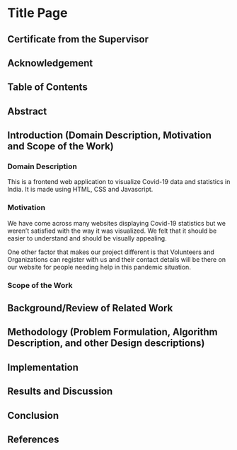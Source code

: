 # Title Page

## Certificate from the Supervisor

## Acknowledgement

## Table of Contents

## Abstract

## Introduction (Domain Description, Motivation and Scope of the Work)


### Domain Description

This is a frontend web application to visualize Covid-19 data and statistics in India.
It is made using HTML, CSS and Javascript.

### Motivation

We have come across many websites displaying Covid-19 statistics but we weren’t satisfied with the way it was visualized. We felt that it should be easier to understand and should be visually appealing.

One other factor that makes our project different is that Volunteers and Organizations can register with us and their contact details will be there on our website for people needing help in this pandemic situation.

### Scope of the Work



## Background/Review of Related Work

## Methodology (Problem Formulation, Algorithm Description, and other Design descriptions)

## Implementation

## Results and Discussion

## Conclusion

## References
